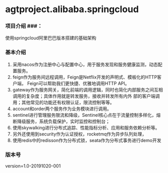 # agtproject.alibaba.springcloud
### 项目介绍 ###：
使用springcloud阿里巴巴版本搭建的基础架构

### 基本介绍 ###
1. 采用nacos作为注册中心与配置中心，用于服务发现和服务健康监测，动态配置服务。
2. feign作为服务间远程调用，Feign是Netflix开发的声明式、模板化的HTTP客户端， Feign可以帮助我们更快捷、优雅地调用HTTP API。
3. gateway作为服务网关，简化前端的调用逻辑，同时也简化内部服务之间互相调用的复杂度；具体作用就是转发服务，接收并转发所有内外
   部的客户端调用；其他常见的功能还有权限认证，限流控制等等。
4. account和order两个服务作为业务模块进行调用。
5. sentinel进行管理服务限流和降级，Sentinel核心点在于流量控制多样化，熔断降级服务，系统负载保护，实时监控和控制台；
6. 使用skywalking进行分布式追踪、性能指标分析、应用和服务依赖分析等。
7. 另外还使用到security作为认证授权，rocketmq作为异步队列处理，
8. 使用redis中的redisson作为分布式锁，seata作为分布式事务进行demo开发

### 版本号 ###
version=1.0-20191020-001
